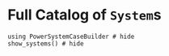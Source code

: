# Full Catalog of `System`s

```@repl cat
using PowerSystemCaseBuilder # hide
show_systems() # hide
```
